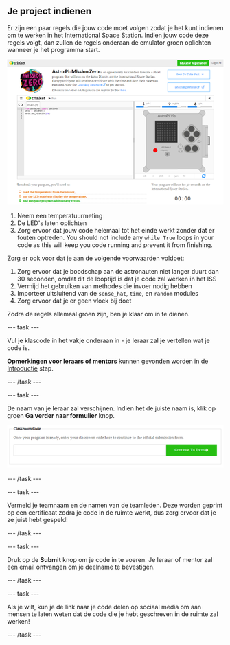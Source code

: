 ## Je project indienen

Er zijn een paar regels die jouw code moet volgen zodat je het kunt indienen om te werken in het International Space Station. Indien jouw code deze regels volgt, dan zullen de regels onderaan de emulator groen oplichten wanneer je het programma start.

![Valideer](images/validation.png)

1. Neem een temperatuurmeting
2. De LED's laten oplichten
3. Zorg ervoor dat jouw code helemaal tot het einde werkt zonder dat er fouten optreden. You should not include any `while True` loops in your code as this will keep you code running and prevent it from finishing.

Zorg er ook voor dat je aan de volgende voorwaarden voldoet:

1. Zorg ervoor dat je boodschap aan de astronauten niet langer duurt dan 30 seconden, omdat dit de looptijd is dat je code zal werken in het ISS
2. Vermijd het gebruiken van methodes die invoer nodig hebben
3. Importeer uitsluitend van de `sense_hat`, `time`, en `random` modules
4. Zorg ervoor dat je er geen vloek bij doet

Zodra de regels allemaal groen zijn, ben je klaar om in te dienen.

\--- task \---

Vul je klascode in het vakje onderaan in - je leraar zal je vertellen wat je code is.

**Opmerkingen voor leraars of mentors** kunnen gevonden worden in de [Introductie](https://projects.raspberrypi.org/vls-BE/projects/astro-pi-mission-zero/1) stap.

\--- /task \---

\--- task \---

De naam van je leraar zal verschijnen. Indien het de juiste naam is, klik op groen **Ga verder naar formulier** knop.

![Ga verder naar het formulier](images/continue-to-form.png)

\--- /task \---

\--- task \---

Vermeld je teamnaam en de namen van de teamleden. Deze worden geprint op een certificaat zodra je code in de ruimte werkt, dus zorg ervoor dat je ze juist hebt gespeld!

\--- /task \---

\--- task \---

Druk op de **Submit** knop om je code in te voeren. Je leraar of mentor zal een email ontvangen om je deelname te bevestigen.

\--- /task \---

\--- task \---

Als je wilt, kun je de link naar je code delen op sociaal media om aan mensen te laten weten dat de code die je hebt geschreven in de ruimte zal werken!

\--- /task \---